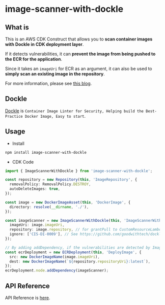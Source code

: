 # image-scanner-with-dockle

## What is

This is an AWS CDK Construct that allows you to **scan container images with Dockle in CDK deployment layer**.

If it detects vulnerabilities, it can **prevent the image from being pushed to the ECR for the application**.

Since it takes an `imageUri` for ECR as an argument, it can also be used to **simply scan an existing image in the repository**.

For more information, please see [this blog](https://dev.to/aws-builders/container-image-scanning-with-dockle-in-aws-cdk-1bac).

## Dockle

[Dockle](https://github.com/goodwithtech/dockle) is `Container Image Linter for Security, Helping build the Best-Practice Docker Image, Easy to start`.

## Usage

- Install

```sh
npm install image-scanner-with-dockle
```

- CDK Code

```ts
import { ImageScannerWithDockle } from 'image-scanner-with-dockle';

const repository = new Repository(this, 'ImageRepository', {
  removalPolicy: RemovalPolicy.DESTROY,
  autoDeleteImages: true,
});

const image = new DockerImageAsset(this, 'DockerImage', {
  directory: resolve(__dirname, './'),
});

const imageScanner = new ImageScannerWithDockle(this, 'ImageScannerWithDockle', {
  imageUri: image.imageUri,
  repository: image.repository, // for grantPull to CustomResourceLambda
  ignore: ['CIS-DI-0009'], // See https://github.com/goodwithtech/dockle#checkpoint-summary
});

// By adding addDependency, if the vulnerabilities are detected by ImageScannerWithDockle, the following ECRDeployment will not be executed, deployment will fail.
const ecrDeployment = new ECRDeployment(this, 'DeployImage', {
  src: new DockerImageName(image.imageUri),
  dest: new DockerImageName(`${repository.repositoryUri}:latest`),
});
ecrDeployment.node.addDependency(imageScanner);
```

## API Reference

API Reference is [here](./API.md#api-reference-).

